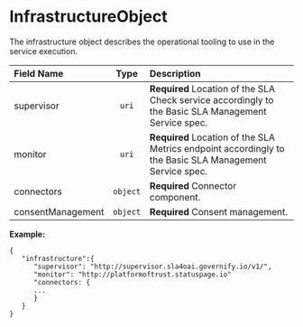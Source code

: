 # InfrastructureObject

The infrastructure object describes the operational tooling to use in the service execution.

| Field Name | Type | Description |
| :--- | :---: | :--- |
| supervisor | `uri` | **Required** Location of the SLA Check service accordingly to the Basic SLA Management Service spec. |
| monitor | `uri` | **Required** Location of the SLA Metrics endpoint accordingly to the Basic SLA Management Service spec. |
| connectors | `object` | **Required** Connector component. |
| consentManagement | `object` | **Required** Consent management. |

**Example:**

```text
{
   "infrastructure":{
      "supervisor": "http://supervisor.sla4oai.governify.io/v1/",
      "monitor": "http://platformoftrust.statuspage.io"
      "connectors: {
      ...
      }
   }
}
```

